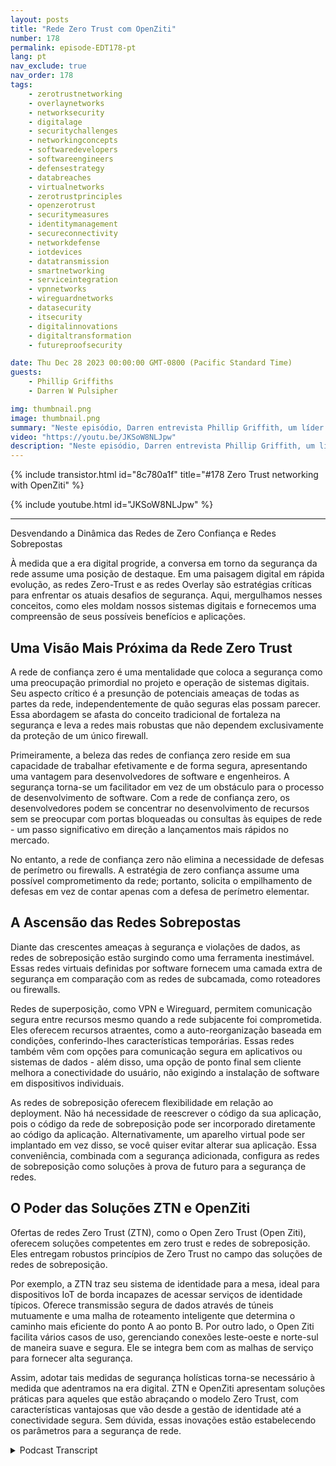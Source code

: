 ```yaml
---
layout: posts
title: "Rede Zero Trust com OpenZiti"
number: 178
permalink: episode-EDT178-pt
lang: pt
nav_exclude: true
nav_order: 178
tags:
    - zerotrustnetworking
    - overlaynetworks
    - networksecurity
    - digitalage
    - securitychallenges
    - networkingconcepts
    - softwaredevelopers
    - softwareengineers
    - defensestrategy
    - databreaches
    - virtualnetworks
    - zerotrustprinciples
    - openzerotrust
    - securitymeasures
    - identitymanagement
    - secureconnectivity
    - networkdefense
    - iotdevices
    - datatransmission
    - smartnetworking
    - serviceintegration
    - vpnnetworks
    - wireguardnetworks
    - datasecurity
    - itsecurity
    - digitalinnovations
    - digitaltransformation
    - futureproofsecurity

date: Thu Dec 28 2023 00:00:00 GMT-0800 (Pacific Standard Time)
guests:
    - Phillip Griffiths
    - Darren W Pulsipher

img: thumbnail.png
image: thumbnail.png
summary: "Neste episódio, Darren entrevista Phillip Griffith, um líder comunitário do projeto de código aberto OpenZiti. Eles discutem a importância da rede Zero Trust nas redes de TI modernas."
video: "https://youtu.be/JKSoW8NLJpw"
description: "Neste episódio, Darren entrevista Phillip Griffith, um líder comunitário do projeto de código aberto OpenZiti. Eles discutem a importância da rede Zero Trust nas redes de TI modernas."
---
```


<div>
{% include transistor.html id="8c780a1f" title="#178 Zero Trust networking with OpenZiti" %}

{% include youtube.html id="JKSoW8NLJpw" %}
</div>

---

Desvendando a Dinâmica das Redes de Zero Confiança e Redes Sobrepostas

À medida que a era digital progride, a conversa em torno da segurança da rede assume uma posição de destaque. Em uma paisagem digital em rápida evolução, as redes Zero-Trust e as redes Overlay são estratégias críticas para enfrentar os atuais desafios de segurança. Aqui, mergulhamos nesses conceitos, como eles moldam nossos sistemas digitais e fornecemos uma compreensão de seus possíveis benefícios e aplicações.

## Uma Visão Mais Próxima da Rede Zero Trust

A rede de confiança zero é uma mentalidade que coloca a segurança como uma preocupação primordial no projeto e operação de sistemas digitais. Seu aspecto crítico é a presunção de potenciais ameaças de todas as partes da rede, independentemente de quão seguras elas possam parecer. Essa abordagem se afasta do conceito tradicional de fortaleza na segurança e leva a redes mais robustas que não dependem exclusivamente da proteção de um único firewall.

Primeiramente, a beleza das redes de confiança zero reside em sua capacidade de trabalhar efetivamente e de forma segura, apresentando uma vantagem para desenvolvedores de software e engenheiros. A segurança torna-se um facilitador em vez de um obstáculo para o processo de desenvolvimento de software. Com a rede de confiança zero, os desenvolvedores podem se concentrar no desenvolvimento de recursos sem se preocupar com portas bloqueadas ou consultas às equipes de rede - um passo significativo em direção a lançamentos mais rápidos no mercado.

No entanto, a rede de confiança zero não elimina a necessidade de defesas de perímetro ou firewalls. A estratégia de zero confiança assume uma possível comprometimento da rede; portanto, solicita o empilhamento de defesas em vez de contar apenas com a defesa de perímetro elementar.

## A Ascensão das Redes Sobrepostas

Diante das crescentes ameaças à segurança e violações de dados, as redes de sobreposição estão surgindo como uma ferramenta inestimável. Essas redes virtuais definidas por software fornecem uma camada extra de segurança em comparação com as redes de subcamada, como roteadores ou firewalls.

Redes de superposição, como VPN e Wireguard, permitem comunicação segura entre recursos mesmo quando a rede subjacente foi comprometida. Eles oferecem recursos atraentes, como a auto-reorganização baseada em condições, conferindo-lhes características temporárias. Essas redes também vêm com opções para comunicação segura em aplicativos ou sistemas de dados - além disso, uma opção de ponto final sem cliente melhora a conectividade do usuário, não exigindo a instalação de software em dispositivos individuais.

As redes de sobreposição oferecem flexibilidade em relação ao deployment. Não há necessidade de reescrever o código da sua aplicação, pois o código da rede de sobreposição pode ser incorporado diretamente ao código da aplicação. Alternativamente, um aparelho virtual pode ser implantado em vez disso, se você quiser evitar alterar sua aplicação. Essa conveniência, combinada com a segurança adicionada, configura as redes de sobreposição como soluções à prova de futuro para a segurança de redes.

## O Poder das Soluções ZTN e OpenZiti

Ofertas de redes Zero Trust (ZTN), como o Open Zero Trust (Open Ziti), oferecem soluções competentes em zero trust e redes de sobreposição. Eles entregam robustos princípios de Zero Trust no campo das soluções de redes de sobreposição.

Por exemplo, a ZTN traz seu sistema de identidade para a mesa, ideal para dispositivos IoT de borda incapazes de acessar serviços de identidade típicos. Oferece transmissão segura de dados através de túneis mutuamente e uma malha de roteamento inteligente que determina o caminho mais eficiente do ponto A ao ponto B. Por outro lado, o Open Ziti facilita vários casos de uso, gerenciando conexões leste-oeste e norte-sul de maneira suave e segura. Ele se integra bem com as malhas de serviço para fornecer alta segurança.

Assim, adotar tais medidas de segurança holísticas torna-se necessário à medida que adentramos na era digital. ZTN e OpenZiti apresentam soluções práticas para aqueles que estão abraçando o modelo Zero Trust, com características vantajosas que vão desde a gestão de identidade até a conectividade segura. Sem dúvida, essas inovações estão estabelecendo os parâmetros para a segurança de rede.



<details>
<summary> Podcast Transcript </summary>

<p></p>

</details>
